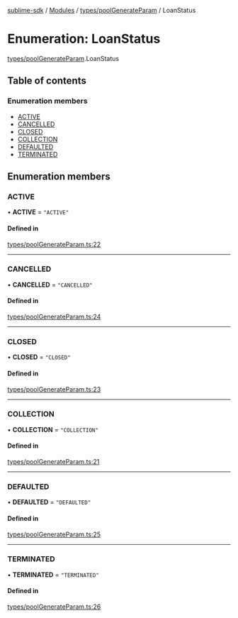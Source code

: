 [sublime-sdk](../README.md) / [Modules](../modules.md) / [types/poolGenerateParam](../modules/types_poolGenerateParam.md) / LoanStatus

# Enumeration: LoanStatus

[types/poolGenerateParam](../modules/types_poolGenerateParam.md).LoanStatus

## Table of contents

### Enumeration members

- [ACTIVE](types_poolGenerateParam.LoanStatus.md#active)
- [CANCELLED](types_poolGenerateParam.LoanStatus.md#cancelled)
- [CLOSED](types_poolGenerateParam.LoanStatus.md#closed)
- [COLLECTION](types_poolGenerateParam.LoanStatus.md#collection)
- [DEFAULTED](types_poolGenerateParam.LoanStatus.md#defaulted)
- [TERMINATED](types_poolGenerateParam.LoanStatus.md#terminated)

## Enumeration members

### ACTIVE

• **ACTIVE** = `"ACTIVE"`

#### Defined in

[types/poolGenerateParam.ts:22](https://github.com/sublime-finance/sublime-sdk/blob/7040d02/src/types/poolGenerateParam.ts#L22)

___

### CANCELLED

• **CANCELLED** = `"CANCELLED"`

#### Defined in

[types/poolGenerateParam.ts:24](https://github.com/sublime-finance/sublime-sdk/blob/7040d02/src/types/poolGenerateParam.ts#L24)

___

### CLOSED

• **CLOSED** = `"CLOSED"`

#### Defined in

[types/poolGenerateParam.ts:23](https://github.com/sublime-finance/sublime-sdk/blob/7040d02/src/types/poolGenerateParam.ts#L23)

___

### COLLECTION

• **COLLECTION** = `"COLLECTION"`

#### Defined in

[types/poolGenerateParam.ts:21](https://github.com/sublime-finance/sublime-sdk/blob/7040d02/src/types/poolGenerateParam.ts#L21)

___

### DEFAULTED

• **DEFAULTED** = `"DEFAULTED"`

#### Defined in

[types/poolGenerateParam.ts:25](https://github.com/sublime-finance/sublime-sdk/blob/7040d02/src/types/poolGenerateParam.ts#L25)

___

### TERMINATED

• **TERMINATED** = `"TERMINATED"`

#### Defined in

[types/poolGenerateParam.ts:26](https://github.com/sublime-finance/sublime-sdk/blob/7040d02/src/types/poolGenerateParam.ts#L26)
